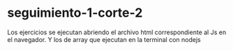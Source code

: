# seguimiento-1-corte-2

Los ejercicios se ejecutan abriendo el archivo html correspondiente al Js en el navegador.
Y los de array que ejecutan en la terminal con nodejs
